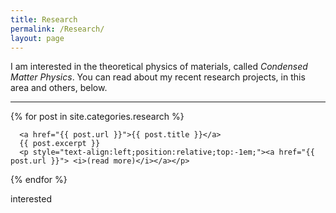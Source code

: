 ```yaml
---
title: Research
permalink: /Research/
layout: page
---
```


I am interested in the theoretical physics of materials, called *Condensed Matter Physics*.  You can read about my recent research projects, in this area and others, below.

---

<div>
  {% for post in site.categories.research %}

      <a href="{{ post.url }}">{{ post.title }}</a>
      {{ post.excerpt }}
      <p style="text-align:left;position:relative;top:-1em;"><a href="{{ post.url }}"> <i>(read more)</i></a></p>
  {% endfor %}
</div>

interested
